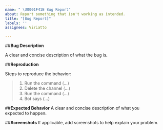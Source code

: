```yaml
---
name: " \U0001F41E Bug Report"
about: Report something that isn't working as intended.
title: "[Bug Report]"
labels: ''
assignees: Viriatto

---
```


##**Bug Description**

A clear and concise description of what the bug is.

##**Reproduction**

Steps to reproduce the behavior:
> 1. Run the command (...)
> 2. Delete the channel (...)
> 3. Run the command (...)
> 4. Bot says (...)

##**Expected Behavior**
A clear and concise description of what you expected to happen.

##**Screenshots**
If applicable, add screenshots to help explain your problem.
